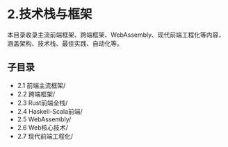 # 2.技术栈与框架

本目录收录主流前端框架、跨端框架、WebAssembly、现代前端工程化等内容，涵盖架构、技术栈、最佳实践、自动化等。

## 子目录

- 2.1 前端主流框架/
- 2.2 跨端框架/
- 2.3 Rust前端全栈/
- 2.4 Haskell-Scala前端/
- 2.5 WebAssembly/
- 2.6 Web核心技术/
- 2.7 现代前端工程化/
